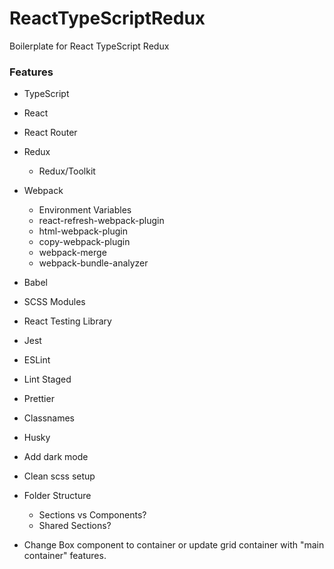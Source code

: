 # ReactTypeScriptRedux

Boilerplate for React TypeScript Redux

### Features

- TypeScript
- React
- React Router
- Redux
  - Redux/Toolkit
- Webpack
  - Environment Variables
  - react-refresh-webpack-plugin
  - html-webpack-plugin
  - copy-webpack-plugin
  - webpack-merge
  - webpack-bundle-analyzer
- Babel
- SCSS Modules
- React Testing Library
- Jest
- ESLint
- Lint Staged
- Prettier
- Classnames
- Husky

- Add dark mode
- Clean scss setup
- Folder Structure
  - Sections vs Components?
  - Shared Sections?
- Change Box component to container or update grid container with "main container" features.
